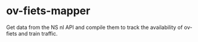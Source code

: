 # ov-fiets-mapper
Get data from the NS nl API and compile them to track the availability of ov-fiets and train traffic.
